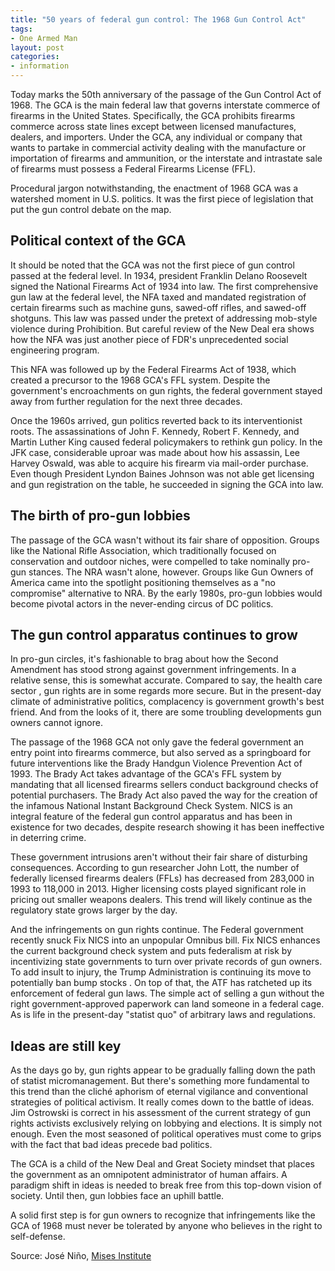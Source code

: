```yaml
---
title: "50 years of federal gun control: The 1968 Gun Control Act"
tags:
- One Armed Man
layout: post
categories:
- information
---
```


Today marks the 50th anniversary of the passage of the Gun Control Act of 1968. The GCA is the main federal law that governs interstate commerce of firearms in the United States. Specifically, the GCA prohibits firearms commerce across state lines except between licensed manufactures, dealers, and importers. Under the GCA, any individual or company that wants to partake in commercial activity dealing with the manufacture or importation of firearms and ammunition, or the interstate and intrastate sale of firearms must possess a Federal Firearms License (FFL).

Procedural jargon notwithstanding, the enactment of 1968 GCA was a watershed moment in U.S. politics. It was the first piece of legislation that put the gun control debate on the map.

## Political context of the GCA

It should be noted that the GCA was not the first piece of gun control passed at the federal level. In 1934, president Franklin Delano Roosevelt signed the National Firearms Act of 1934 into law. The first comprehensive gun law at the federal level, the NFA taxed and mandated registration of certain firearms such as machine guns, sawed-off rifles, and sawed-off shotguns. This law was passed under the pretext of addressing mob-style violence during Prohibition. But careful review of the New Deal era shows how the NFA was just another piece of FDR's unprecedented social engineering program.

This NFA was followed up by the Federal Firearms Act of 1938, which created a precursor to the 1968 GCA's FFL system. Despite the government's encroachments on gun rights, the federal government stayed away from further regulation for the next three decades.

Once the 1960s arrived, gun politics reverted back to its interventionist roots. The assassinations of John F. Kennedy, Robert F. Kennedy, and Martin Luther King caused federal policymakers to rethink gun policy. In the JFK case, considerable uproar was made about how his assassin, Lee Harvey Oswald, was able to acquire his firearm via mail-order purchase. Even though President Lyndon Baines Johnson was not able get licensing and gun registration on the table, he succeeded in signing the GCA into law.

## The birth of pro-gun lobbies

The passage of the GCA wasn't without its fair share of opposition. Groups like the National Rifle Association, which traditionally focused on conservation and outdoor niches, were compelled to take nominally pro-gun stances. The NRA wasn't alone, however. Groups like Gun Owners of America came into the spotlight positioning themselves as a "no compromise" alternative to NRA. By the early 1980s, pro-gun lobbies would become pivotal actors in the never-ending circus of DC politics.

## The gun control apparatus continues to grow

In pro-gun circles, it's fashionable to brag about how the Second Amendment has stood strong against government infringements. In a relative sense, this is somewhat accurate. Compared to say, the health care sector , gun rights are in some regards more secure. But in the present-day climate of administrative politics, complacency is government growth's best friend. And from the looks of it, there are some troubling developments gun owners cannot ignore.

The passage of the 1968 GCA not only gave the federal government an entry point into firearms commerce, but also served as a springboard for future interventions like the Brady Handgun Violence Prevention Act of 1993. The Brady Act takes advantage of the GCA's FFL system by mandating that all licensed firearms sellers conduct background checks of potential purchasers. The Brady Act also paved the way for the creation of the infamous National Instant Background Check System. NICS is an integral feature of the federal gun control apparatus and has been in existence for two decades, despite research showing it has been ineffective in deterring crime.

These government intrusions aren't without their fair share of disturbing consequences. According to gun researcher John Lott, the number of federally licensed firearms dealers (FFLs) has decreased from 283,000 in 1993 to 118,000 in 2013. Higher licensing costs played significant role in pricing out smaller weapons dealers. This trend will likely continue as the regulatory state grows larger by the day.

And the infringements on gun rights continue. The Federal government recently snuck Fix NICS into an unpopular Omnibus bill. Fix NICS enhances the current background check system and puts federalism at risk by incentivizing state governments to turn over private records of gun owners. To add insult to injury, the Trump Administration is continuing its move to potentially ban bump stocks . On top of that, the ATF has ratcheted up its enforcement of federal gun laws. The simple act of selling a gun without the right government-approved paperwork can land someone in a federal cage. As is life in the present-day "statist quo" of arbitrary laws and regulations.

## Ideas are still key

As the days go by, gun rights appear to be gradually falling down the path of statist micromanagement. But there's something more fundamental to this trend than the cliché aphorism of eternal vigilance and conventional strategies of political activism. It really comes down to the battle of ideas. Jim Ostrowski is correct in his assessment of the current strategy of gun rights activists exclusively relying on lobbying and elections. It is simply not enough. Even the most seasoned of political operatives must come to grips with the fact that bad ideas precede bad politics.

The GCA is a child of the New Deal and Great Society mindset that places the government as an omnipotent administrator of human affairs. A paradigm shift in ideas is needed to break free from this top-down vision of society. Until then, gun lobbies face an uphill battle.

A solid first step is for gun owners to recognize that infringements like the GCA of 1968 must never be tolerated by anyone who believes in the right to self-defense.

Source: José Niño, [Mises Institute](https://mises.org/wire/50-years-federal-gun-control-1968-gun-control-act)